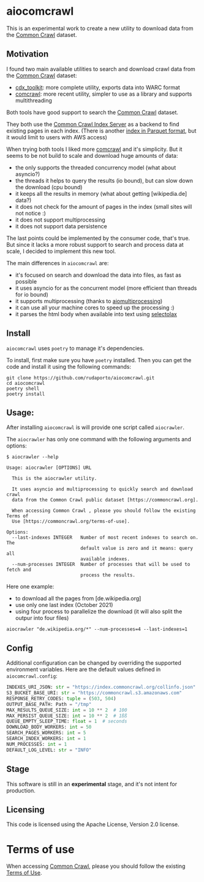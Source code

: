 # aiocomcrawl

This is an experimental work to create a new utility to download data from the
[Common Crawl][1] dataset.

## Motivation

I found two main available utilities to search and download crawl data from the [Common Crawl][1] dataset:
- [cdx_toolkit][2]: more complete utility, exports data into WARC format
- [comcrawl][3]: more recent utility, simpler to use as a library and supports multithreading

Both tools have good support to search the [Common Crawl][1] dataset.

They both use the [Common Crawl Index Server][4] as a backend to find existing
pages in each index.
(There is another [index in Parquet format][5], but it would limit to users with AWS access)

When trying both tools I liked more [comcrawl][3] and it's simplicity.
But it seems to be not build to scale and download huge amounts of data:
- the only supports the threaded concurrency model (what about asyncio?)
- the threads it helps to query the results (io bound), but can slow down the download (cpu bound)
- it keeps all the results in memory (what about getting [wikipedia.de] data?)
- it does not check for the amount of pages in the index (small sites will not notice :)
- it does not support multiprocessing
- it does not support data persistence

The last points could be implemented by the consumer code, that's true.
But since it lacks a more robust support to search and process data at scale,
I decided to implement this new tool.

The main differences in `aiocomcrawl` are:
- it's focused on search and download the data into files, as fast as possible
- it uses asyncio for as the concurrent model (more efficient than threads for io bound)
- it supports multiprocessing (thanks to [aiomultiprocessing][6])
- it can use all your machine cores to speed up the processing :)
- it parses the html body when available into text using [selectolax][7]

## Install

`aiocomcrawl` uses `poetry` to manage it's dependencies.

To install, first make sure you have `poetry` installed.
Then you can get the code and install it using the following commands:
```shell
git clone https://github.com/rudaporto/aiocomcrawl.git
cd aiocomcrawl
poetry shell 
poetry install
```

## Usage:

After installing `aiocomcrawl` is will provide one script called `aiocrawler`.

The `aiocrawler` has only one command with the following arguments and options:

```shell
$ aiocrawler --help

Usage: aiocrawler [OPTIONS] URL

  This is the aiocrawler utility.

  It uses asyncio and multiprocessing to quickly search and download crawl
  data from the Common Crawl public dataset [https://commoncrawl.org].

  When accessing Common Crawl , please you should follow the existing Terms of
  Use [https://commoncrawl.org/terms-of-use].

Options:
  --last-indexes INTEGER   Number of most recent indexes to search on. The
                           default value is zero and it means: query all
                           available indexes.
  --num-processes INTEGER  Number of processes that will be used to fetch and
                           process the results.
```

Here one example:
 - to download all the pages from [de.wikipedia.org]
 - use only one last index (October 2021)
 - using four process to parallelize the download (it will also split the outpur into four files)

```shell
aiocrawler "de.wikipedia.org/*" --num-processes=4 --last-indexes=1
```

## Config

Additional configuration can be changed by overriding the supported environment variables.
Here are the default values defined in `aiocomcrawl.config`:

```python
INDEXES_URI_JSON: str = "https://index.commoncrawl.org/collinfo.json"
S3_BUCKET_BASE_URI: str = "https://commoncrawl.s3.amazonaws.com"
RESPONSE_RETRY_CODES: tuple = (503, 504)
OUTPUT_BASE_PATH: Path = "/tmp"
MAX_RESULTS_QUEUE_SIZE: int = 10 ** 2  # 100
MAX_PERSIST_QUEUE_SIZE: int = 10 ** 2  # 1ßß
QUEUE_EMPTY_SLEEP_TIME: float = 1  # seconds
DOWNLOAD_BODY_WORKERS: int = 50
SEARCH_PAGES_WORKERS: int = 5
SEARCH_INDEX_WORKERS: int = 1
NUM_PROCESSES: int = 1
DEFAULT_LOG_LEVEL: str = "INFO"
```

## Stage

This software is still in an **experimental** stage, and
it's not intent for production.

## Licensing

This code is licensed using the Apache License, Version 2.0 license.

# Terms of use
When accessing [Common Crawl][1], please you should follow the existing [Terms of Use][8].

[1]: https://commoncrawl.org
[2]: https://github.com/cocrawler/cdx_toolkit
[3]: https://github.com/michaelharms/comcrawl
[4]: https://index.commoncrawl.org
[5]: https://commoncrawl.org/2018/03/index-to-warc-files-and-urls-in-columnar-format/
[6]: https://aiomultiprocess.omnilib.dev/en/stable/
[7]: https://github.com/rushter/selectolax
[8]: https://commoncrawl.org/terms-of-use/
